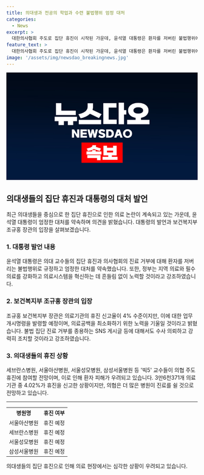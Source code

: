 ```yaml
---
title: 의대생과 전공의 학업과 수련 불법행위 엄정 대처
categories:
  - News
excerpt: >
  대한의사협회 주도로 집단 휴진이 시작된 가운데, 윤석열 대통령은 환자를 저버린 불법행위에 대해서는 엄정하게 대처할 수밖에 없다고 밝혀 국민의 안전을 강조했다. 보건복지부는 의료공백을 최소화하기 위해 업무개시명령을 발령하고, 불법 집단 진료 거부에 대한 강력한 대응을 예고했다. 상급 의료기관 소속 교수들의 참여로 환자 피해 우려가 제기되는 가운데, 정부와 의협 측은 입장을 강화하고 있으며, 전체적인 상황에 대한 논란이 예상된다.
feature_text: >
  대한의사협회 주도로 집단 휴진이 시작된 가운데, 윤석열 대통령은 환자를 저버린 불법행위에 대해서는 엄정하게 대처할 수밖에 없다고 밝혀 국민의 안전을 강조했다. 보건복지부는 의료공백을 최소화하기 위해 업무개시명령을 발령하고, 불법 집단 진료 거부에 대한 강력한 대응을 예고했다. 상급 의료기관 소속 교수들의 참여로 환자 피해 우려가 제기되는 가운데, 정부와 의협 측은 입장을 강화하고 있으며, 전체적인 상황에 대한 논란이 예상된다.
image: '/assets/img/newsdao_breakingnews.jpg'
---
```


<p><img src="/assets/img/newsdao_breakingnews.jpg" alt="implanttips 속보" /></p>

<h2 data-ke-size="size26">의대생들의 집단 휴진과 대통령의 대처 발언</h2>

<p data-ke-size="size16">최근 의대생들을 중심으로 한 집단 휴진으로 인한 의료 논란이 계속되고 있는 가운데, 윤석열 대통령이 엄정한 대처를 약속하며 의견을 밝혔습니다. 대통령의 발언과 보건복지부 조규홍 장관의 입장을 살펴보겠습니다.</p>

<h3 data-ke-size="size23">1. 대통령 발언 내용</h3>

<p data-ke-size="size16">윤석열 대통령은 의대 교수들의 집단 휴진과 의사협회의 진료 거부에 대해 환자를 저버리는 불법행위로 규정하고 엄정한 대처를 약속했습니다. 또한, 정부는 지역 의료와 필수 의료를 강화하고 의료시스템을 혁신하는 데 흔들림 없이 노력할 것이라고 강조하였습니다.</p>

<h3 data-ke-size="size23">2. 보건복지부 조규홍 장관의 입장</h3>

<p data-ke-size="size16">조규홍 보건복지부 장관은 의료기관의 휴진 신고율이 4% 수준이지만, 이에 대한 업무개시명령을 발령할 예정이며, 의료공백을 최소화하기 위한 노력을 기울일 것이라고 밝혔습니다. 불법 집단 진료 거부를 종용하는 SNS 게시글 등에 대해서도 수사 의뢰하고 강력히 조치할 것이라고 강조하였습니다.</p>

<h3 data-ke-size="size23">3. 의대생들의 휴진 상황</h3>

<p data-ke-size="size16">세브란스병원, 서울아산병원, 서울성모병원, 삼성서울병원 등 '빅5' 교수들이 의협 주도 휴진에 참여할 전망이며, 이로 인해 환자 피해가 우려되고 있습니다. 3만6천371개 의료기관 중 4.02%가 휴진을 신고한 상황이지만, 의협은 더 많은 병원이 진료를 쉴 것으로 전망하고 있습니다.</p>

<hr>

<table>
  <tr>
    <th>병원명</th>
    <th>휴진 여부</th>
  </tr>
  <tr>
    <td>서울아산병원</td>
    <td>휴진 예정</td>
  </tr>
  <tr>
    <td>세브란스병원</td>
    <td>휴진 예정</td>
  </tr>
  <tr>
    <td>서울성모병원</td>
    <td>휴진 예정</td>
  </tr>
  <tr>
    <td>삼성서울병원</td>
    <td>휴진 예정</td>
  </tr>
</table>

<p data-ke-size="size16">의대생들의 집단 휴진으로 인해 의료 현장에서는 심각한 상황이 우려되고 있습니다.</p>

